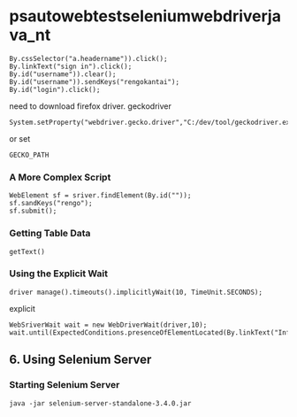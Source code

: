 # psautowebtestseleniumwebdriverjava_nt
```
By.cssSelector("a.headername")).click();
By.linkText("sign in").click();
By.id("username")).clear();
By.id("username")).sendKeys("rengokantai");
By.id("login").click();
```

need to download firefox driver.
geckodriver
```
System.setProperty("webdriver.gecko.driver","C:/dev/tool/geckodriver.exe");
```

or set
```
GECKO_PATH
```

### A More Complex Script
```
WebElement sf = sriver.findElement(By.id(""));
sf.sandKeys("rengo");
sf.submit();
```


### Getting Table Data
```
getText()
```

### Using the Explicit Wait
```
driver manage().timeouts().implicitlyWait(10, TimeUnit.SECONDS);
```
explicit
```
WebSriverWait wait = new WebDriverWait(driver,10);
wait.until(ExpectedConditions.presenceOfElementLocated(By.linkText("Info")));
```

## 6. Using Selenium Server
### Starting Selenium Server
```
java -jar selenium-server-standalone-3.4.0.jar
```
